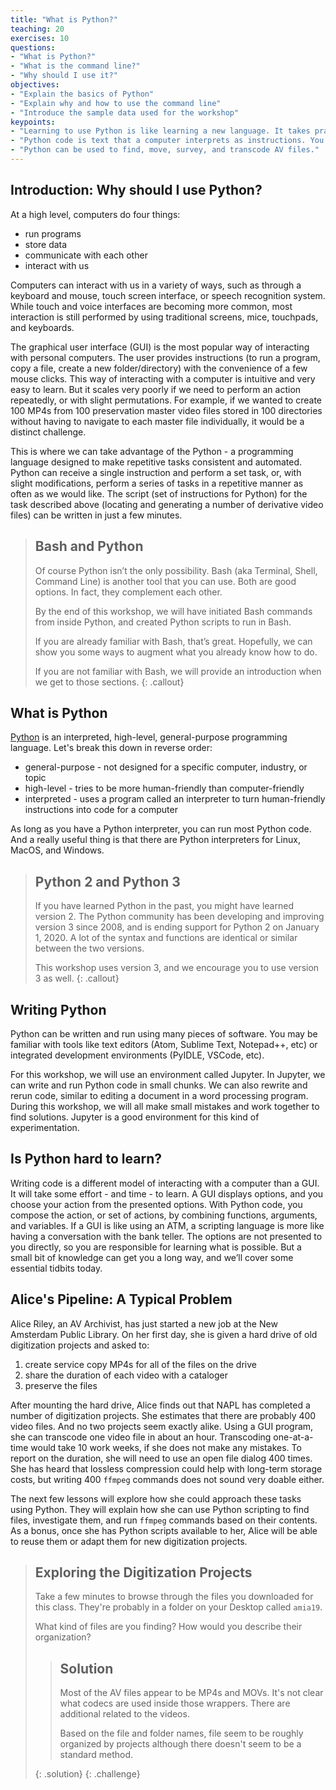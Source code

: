```yaml
---
title: "What is Python?"
teaching: 20
exercises: 10
questions:
- "What is Python?"
- "What is the command line?"
- "Why should I use it?"
objectives:
- "Explain the basics of Python"
- "Explain why and how to use the command line"
- "Introduce the sample data used for the workshop"
keypoints:
- "Learning to use Python is like learning a new language. It takes practice."
- "Python code is text that a computer interprets as instructions. You can write it with a text editor and run it separately. Or, you can use an integrated tool like Jupyter to write and run it in the same environment."
- "Python can be used to find, move, survey, and transcode AV files."
---
```


## Introduction: Why should I use Python?

At a high level, computers do four things:
* run programs
* store data
* communicate with each other
* interact with us

Computers can interact with us in a variety of ways, such as through a keyboard and mouse, touch screen interface, or speech recognition system. While touch and voice interfaces are becoming more common, most interaction is still performed by using traditional screens, mice, touchpads, and keyboards.

The graphical user interface (GUI) is the most popular way of interacting with personal computers. The user provides instructions (to run a program, copy a file, create a new folder/directory) with the convenience of a few mouse clicks. This way of interacting with a computer is intuitive and very easy to learn. But it scales very poorly if we need to perform an action repeatedly, or with slight permutations. For example, if we wanted to create 100 MP4s from 100 preservation master video files stored in 100 directories without having to navigate to each master file individually, it would be a distinct challenge.

This is where we can take advantage of the Python - a programming language designed to make repetitive tasks consistent and automated. Python can receive a single instruction and perform a set task, or, with slight modifications, perform a series of tasks in a repetitive manner as often as we would like. The script (set of instructions for Python) for the task described above (locating and generating a number of derivative video files) can be written in just a few minutes.

> ## Bash and Python
>
> Of course Python isn’t the only possibility.
> Bash (aka Terminal, Shell, Command Line) is another tool that you can use.
> Both are good options.
> In fact, they complement each other.
>
> By the end of this workshop, we will have initiated Bash commands from inside Python, and created Python scripts to run in Bash.
>
> If you are already familiar with Bash, that’s great.
> Hopefully, we can show you some ways to augment what you already know how to do.
>
> If you are not familiar with Bash, we will provide an introduction when we get to those sections.
{: .callout}

## What is Python
[Python](https://en.wikipedia.org/wiki/Python_(programming_language)) is an interpreted, high-level, general-purpose programming language.
Let's break this down in reverse order:
* general-purpose - not designed for a specific computer, industry, or topic
* high-level - tries to be more human-friendly than computer-friendly
* interpreted - uses a program called an interpreter to turn human-friendly instructions into code for a computer

As long as you have a Python interpreter, you can run most Python code.
And a really useful thing is that there are Python interpreters for Linux, MacOS, and Windows.

> ## Python 2 and Python 3
> If you have learned Python in the past, you might have learned version 2.
> The Python community has been developing and improving version 3 since 2008, and is ending support for Python 2 on January 1, 2020.
> A lot of the syntax and functions are identical or similar between the two versions.
>
> This workshop uses version 3, and we encourage you to use version 3 as well.
{: .callout}

## Writing Python
Python can be written and run using many pieces of software.
You may be familiar with tools like text editors (Atom, Sublime Text, Notepad++, etc) or integrated development environments (PyIDLE, VSCode, etc).

For this workshop, we will use an environment called Jupyter.
In Jupyter, we can write and run Python code in small chunks.
We can also rewrite and rerun code, similar to editing a document in a word processing program.
During this workshop, we will all make small mistakes and work together to find solutions.
Jupyter is a good environment for this kind of experimentation.

## Is Python hard to learn?
Writing code is a different model of interacting with a computer than a GUI.
It will take some effort - and time - to learn.
A GUI displays options, and you choose your action from the presented options.
With Python code, you compose the action, or set of actions, by combining functions, arguments, and variables.
If a GUI is like using an ATM, a scripting language is more like having a conversation with the bank teller.
The options are not presented to you directly, so you are responsible for learning what is possible.
But a small bit of knowledge can get you a long way, and we’ll cover some essential tidbits today.

## Alice's Pipeline: A Typical Problem
Alice Riley, an AV Archivist, has just started a new job at the New Amsterdam Public Library. On her first day, she is given a hard drive of old digitization projects and asked to:
1. create service copy MP4s for all of the files on the drive
2. share the duration of each video with a cataloger
3. preserve the files

After mounting the hard drive, Alice finds out that NAPL has completed a number of digitization projects.
She estimates that there are probably 400 video files.
And no two projects seem exactly alike.
Using a GUI program, she can transcode one video file in about an hour.
Transcoding one-at-a-time would take 10 work weeks, if she does not make any mistakes.
To report on the duration, she will need to use an open file dialog 400 times.
She has heard that lossless compression could help with long-term storage costs, but writing 400 `ffmpeg` commands does not sound very doable either.

The next few lessons will explore how she could approach these tasks using Python.
They will explain how she can use Python scripting to find files, investigate them, and run `ffmpeg` commands based on their contents. 
As a bonus, once she has Python scripts available to her, Alice will be able to reuse them or adapt them for new digitization projects.

> ## Exploring the Digitization Projects
> Take a few minutes to browse through the files you downloaded for this class.
> They're probably in a folder on your Desktop called `amia19`.
>
> What kind of files are you finding?
> How would you describe their organization? 
> 
> > ## Solution
> > Most of the AV files appear to be MP4s and MOVs.
> > It's not clear what codecs are used inside those wrappers.
> > There are additional related to the videos.
> > 
> > Based on the file and folder names, file seem to be roughly organized by projects although there doesn't seem to be a standard method.
> > 
> {: .solution}
{: .challenge} 
